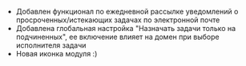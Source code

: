 - Добавлен функционал по ежедневной рассылке уведомлений о просроченных/истекающих задачах по электронной почте
- Добавлена глобальная настройка "Назначать задачи только на подчиненных", ее включение влияет на домен при выборе исполнителя задачи
- Новая иконка модуля :)
